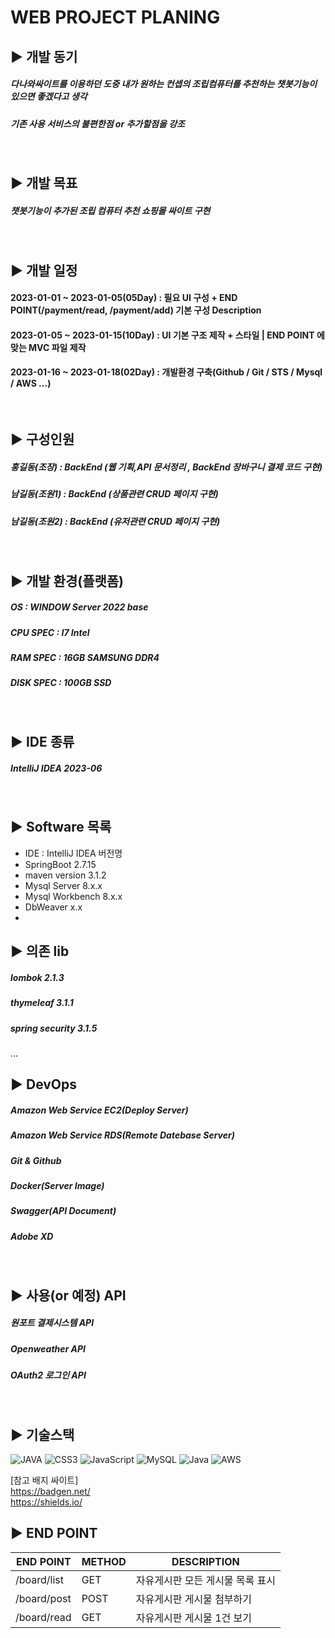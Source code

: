 WEB PROJECT PLANING
=

▶️ 개발 동기
---

##### 다나와싸이트를 이용하던 도중 내가 원하는 컨셉의 조립컴퓨터를 추천하는 챗봇기능이 있으면 좋겠다고 생각
##### 기존 사용 서비스의 불편한점 or 추가할점을 강조
<br/>

▶️ 개발 목표
---
##### 챗봇기능이 추가된 조립 컴퓨터 추천 쇼핑몰 싸이트 구현 
<br/>

▶️ 개발 일정
---
#### 2023-01-01 ~ 2023-01-05(05Day) : 필요 UI 구성 + END POINT(/payment/read, /payment/add) 기본 구성 Description
#### 2023-01-05 ~ 2023-01-15(10Day) : UI 기본 구조 제작 + 스타일 | END POINT 에 맞는 MVC 파일 제작 
#### 2023-01-16 ~ 2023-01-18(02Day) : 개발환경 구축(Github / Git / STS / Mysql / AWS ...)

<br/>

▶️ 구성인원 
---
##### 홍길동(조장)  : BackEnd (웹 기획,API 문서정리 , BackEnd 장바구니 결제 코드 구현)
##### 남길동(조원1) : BackEnd (상품관련 CRUD 페이지 구현)
##### 남길동(조원2) : BackEnd (유저관련 CRUD 페이지 구현)

<br/>

▶️ 개발 환경(플랫폼)
---

##### OS : WINDOW Server 2022 base
##### CPU SPEC : I7 Intel 
##### RAM SPEC : 16GB SAMSUNG DDR4
##### DISK SPEC : 100GB SSD 

<br/>

▶️ IDE 종류
---
##### IntelliJ IDEA 2023-06
<br/>

▶️ Software 목록
---
  - IDE : IntelliJ IDEA 버전명
  - SpringBoot 2.7.15
  - maven version 3.1.2
  - Mysql Server 8.x.x
  - Mysql Workbench 8.x.x
  - DbWeaver x.x
  -

▶️ 의존 lib
---
##### lombok 2.1.3 
##### thymeleaf 3.1.1
##### spring security 3.1.5
...

▶️ DevOps 
---
##### Amazon Web Service EC2(Deploy Server)
##### Amazon Web Service RDS(Remote Datebase Server)
##### Git & Github
##### Docker(Server Image)
##### Swagger(API Document)
##### Adobe XD
<br/>



▶️ 사용(or 예정) API
---
##### 원포트 결제시스템 API
##### Openweather API
##### OAuth2 로그인 API

<br/>

▶️ 기술스택
---
![JAVA](https://img.shields.io/badge/html5-%23E34F26.svg?style=for-the-badge&logo=html5&logoColor=white)
![CSS3](https://img.shields.io/badge/css3-%231572B6.svg?style=for-the-badge&logo=css3&logoColor=white)
![JavaScript](https://img.shields.io/badge/javascript-%23323330.svg?style=for-the-badge&logo=javascript&logoColor=%23F7DF1E)
![MySQL](https://img.shields.io/badge/mysql-%2300f.svg?style=for-the-badge&logo=mysql&logoColor=white)
![Java](https://img.shields.io/badge/java-%23ED8B00.svg?style=for-the-badge&logo=java&logoColor=white)
![AWS](https://img.shields.io/badge/AWS-%23FF9900.svg?style=for-the-badge&logo=amazon-aws&logoColor=white)


[참고 배지 싸이트] <br/>
https://badgen.net/ <br/>
https://shields.io/



▶️ END POINT 
---

|END POINT|METHOD|DESCRIPTION|
|------|---|---|
|/board/list|GET|자유게시판 모든 게시물 목록 표시|
|/board/post|POST|자유게시판 게시물 첨부하기|
|/board/read|GET|자유게시판 게시물 1건 보기|
<br/>








